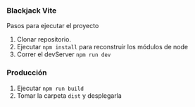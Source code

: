 ### Blackjack Vite

Pasos para ejecutar el proyecto

1. Clonar repositorio.
2. Ejecutar ``` npm install ``` para reconstruir los módulos de node
3. Correr el devServer ``` npm run dev ```

### Producción

1. Ejecutar ``` npm run build ```
2. Tomar la carpeta ``` dist ``` y desplegarla